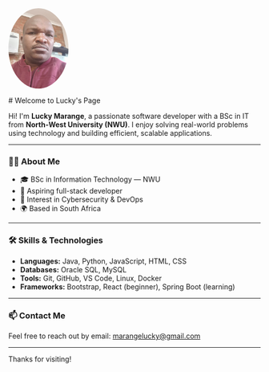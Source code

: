 <img src="lucky-marange.jpg" alt="Lucky Marange" width="120" style="border-radius: 50%; display: block; margin-bottom: 15px;">
# Welcome to Lucky's Page

Hi! I'm **Lucky Marange**, a passionate software developer with a BSc in IT from **North-West University (NWU)**. I enjoy solving real-world problems using technology and building efficient, scalable applications.

---

### 👨‍💻 About Me
- 🎓 BSc in Information Technology — NWU
- 💼 Aspiring full-stack developer
- 🔐 Interest in Cybersecurity & DevOps
- 🌍 Based in South Africa

---

### 🛠 Skills & Technologies
- **Languages:** Java, Python, JavaScript, HTML, CSS
- **Databases:** Oracle SQL, MySQL
- **Tools:** Git, GitHub, VS Code, Linux, Docker
- **Frameworks:** Bootstrap, React (beginner), Spring Boot (learning)

---

### 📫 Contact Me
Feel free to reach out by email: [marangelucky@gmail.com](mailto:marangelucky@gmail.com)

---

Thanks for visiting!
<script>
  window.addEventListener("DOMContentLoaded", () => {
    const sidebar = document.querySelector(".sidebar");

    if (sidebar) {
      const img = document.createElement("img");
      img.src = "lucky-marange.jpg";
      img.alt = "Lucky Marange";
      img.style.width = "100px";
      img.style.borderRadius = "50%";
      img.style.display = "block";
      img.style.margin = "10px auto";

      sidebar.insertBefore(img, sidebar.querySelector("a"));
    }
  });
</script>

